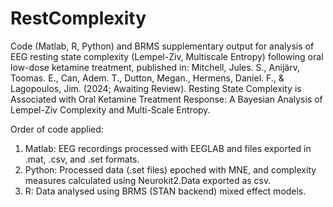 # RestComplexity
Code (Matlab, R, Python) and BRMS supplementary output for analysis of EEG resting state complexity (Lempel-Ziv, Multiscale Entropy) following oral low-dose ketamine treatment, published in: Mitchell, Jules. S., Anijärv, Toomas. E., Can, Adem. T., Dutton, Megan., Hermens, Daniel. F., & Lagopoulos, Jim. (2024; Awaiting Review). Resting State Complexity is Associated with Oral Ketamine Treatment Response: A Bayesian Analysis of Lempel-Ziv Complexity and Multi-Scale Entropy.

Order of code applied:

1. Matlab: EEG recordings processed with EEGLAB and files exported in .mat, .csv, and .set formats.
2. Python: Processed data (.set files) epoched with MNE, and complexity measures calculated using Neurokit2.Data exported as csv.
3. R: Data analysed using BRMS (STAN backend) mixed effect models.